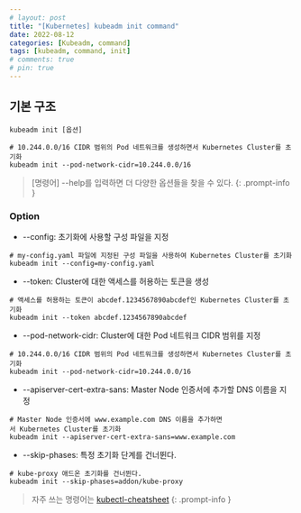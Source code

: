 ```yaml
---
# layout: post
title: "[Kubernetes] kubeadm init command"
date: 2022-08-12
categories: [Kubeadm, command]
tags: [kubeadm, command, init]
# comments: true
# pin: true
---
```


## 기본 구조
```
kubeadm init [옵션]

# 10.244.0.0/16 CIDR 범위의 Pod 네트워크를 생성하면서 Kubernetes Cluster를 초기화
kubeadm init --pod-network-cidr=10.244.0.0/16
```

> [명령어] --help를 입력하면 더 다양한 옵션들을 찾을 수 있다.
{: .prompt-info }

### Option
- --config: 초기화에 사용할 구성 파일을 지정
```
# my-config.yaml 파일에 지정된 구성 파일을 사용하여 Kubernetes Cluster를 초기화
kubeadm init --config=my-config.yaml
```

- --token: Cluster에 대한 액세스를 허용하는 토큰을 생성
```
# 액세스를 허용하는 토큰이 abcdef.1234567890abcdef인 Kubernetes Cluster를 초기화
kubeadm init --token abcdef.1234567890abcdef
```

- --pod-network-cidr: Cluster에 대한 Pod 네트워크 CIDR 범위를 지정
```
# 10.244.0.0/16 CIDR 범위의 Pod 네트워크를 생성하면서 Kubernetes Cluster를 초기화
kubeadm init --pod-network-cidr=10.244.0.0/16
```

- --apiserver-cert-extra-sans: Master Node 인증서에 추가할 DNS 이름을 지정
```
# Master Node 인증서에 www.example.com DNS 이름을 추가하면서 Kubernetes Cluster를 초기화
kubeadm init --apiserver-cert-extra-sans=www.example.com
```

- --skip-phases: 특정 초기화 단계를 건너뛴다.
```
# kube-proxy 애드온 초기화를 건너뛴다.
kubeadm init --skip-phases=addon/kube-proxy
```

> 자주 쓰는 명령어는 [kubectl-cheatsheet](https://kubernetes.io/docs/reference/kubectl/cheatsheet/)
{: .prompt-info }